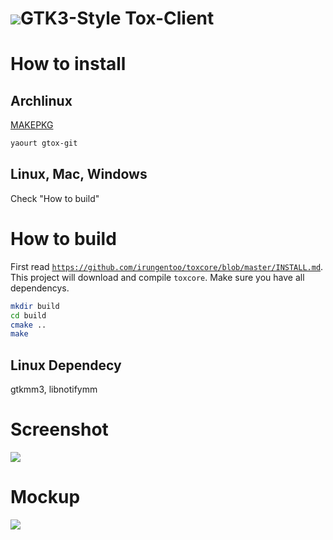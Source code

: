 <h1><img src="https://rawgit.com/KoKuToru/gTox/master/Icons/icon_128.svg">GTK3-Style Tox-Client</h1>

How to install
============
Archlinux
------------
<a href="https://aur.archlinux.org/packages/gtox-git/">MAKEPKG</a>
```bash
yaourt gtox-git
```
Linux, Mac, Windows
------------
Check "How to build"

How to build
============
First read <a href="https://github.com/irungentoo/toxcore/blob/master/INSTALL.md">`https://github.com/irungentoo/toxcore/blob/master/INSTALL.md`</a>.<br />
This project will download and compile `toxcore`.
Make sure you have all dependencys.

```bash
mkdir build
cd build
cmake ..
make
```

Linux Dependecy
-----------
gtkmm3, libnotifymm

Screenshot
============
<img src="https://rawgit.com/KoKuToru/gTox/master/20141012.png">

Mockup
============
<img src="https://rawgit.com/KoKuToru/gTox/master/mockup.svg">

